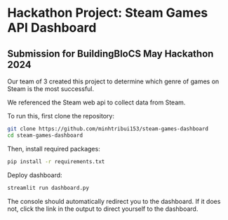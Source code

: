 # Hackathon Project: Steam Games API Dashboard
## Submission for BuildingBloCS May Hackathon 2024

Our team of 3 created this project to determine which genre of games on Steam is the most successful.

We referenced the Steam web api to collect data from Steam.

To run this, first clone the repository:
```bash
git clone https://github.com/minhtribui153/steam-games-dashboard
cd steam-games-dashboard
```

Then, install required packages:
```bash
pip install -r requirements.txt
```

Deploy dashboard:
```bash
streamlit run dashboard.py
```
The console should automatically redirect you to the dashboard.
If it does not, click the link in the output to direct yourself to the dashboard.

